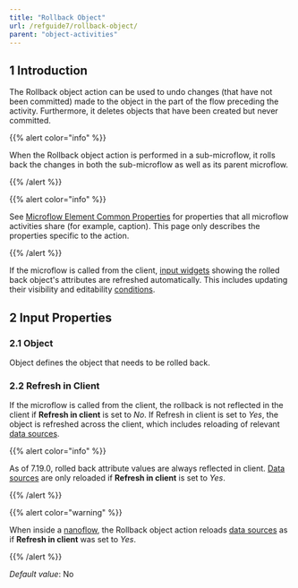 ```yaml
---
title: "Rollback Object"
url: /refguide7/rollback-object/
parent: "object-activities"
---
```


## 1 Introduction

The Rollback object action can be used to undo changes (that have not been committed) made to the object in the part of the flow preceding the activity. Furthermore, it deletes objects that have been created but never committed.

{{% alert color="info" %}}

When the Rollback object action is performed in a sub-microflow, it rolls back the changes in both the sub-microflow as well as its parent microflow.

{{% /alert %}}

{{% alert color="info" %}}

See [Microflow Element Common Properties](/refguide7/microflow-element-common-properties/) for properties that all microflow activities share (for example, caption). This page only describes the properties specific to the action.

{{% /alert %}}

If the microflow is called from the client, [input widgets](/refguide7/input-widgets/) showing the rolled back object's attributes are refreshed automatically. This includes updating their visibility and editability [conditions](/refguide7/conditions/).

## 2 Input Properties

### 2.1 Object

Object defines the object that needs to be rolled back.

### 2.2 Refresh in Client

If the microflow is called from the client, the rollback is not reflected in the client if **Refresh in client** is set to *No*. If Refresh in client is set to *Yes*, the object is refreshed across the client, which includes reloading of relevant [data sources](/refguide7/data-sources/).

{{% alert color="info" %}}

As of 7.19.0, rolled back attribute values are always reflected in client. [Data sources](/refguide7/data-sources/) are only reloaded if **Refresh in client** is set to *Yes*.

{{% /alert %}}

{{% alert color="warning" %}}

When inside a [nanoflow](/refguide7/nanoflows/), the Rollback object action reloads [data sources](/refguide7/data-sources/) as if **Refresh in client** was set to *Yes*.

{{% /alert %}}

_Default value_: No

